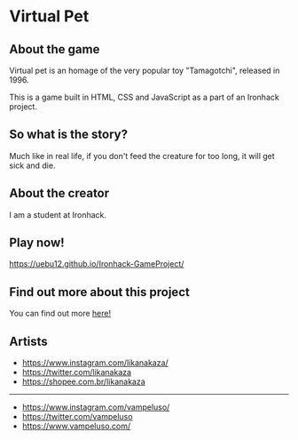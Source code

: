 # Virtual Pet

## About the game

Virtual pet is an homage of the very popular toy "Tamagotchi", released in 1996.

This is a game built in HTML, CSS and JavaScript as a part of an Ironhack project.

## So what is the story?

Much like in real life, if you don't feed the creature for too long, it will get sick and die.

## About the creator

I am a student at Ironhack.

## Play now!

https://uebu12.github.io/Ironhack-GameProject/

## Find out more about this project

You can find out more [here!](https://docs.google.com/presentation/d/1t2wo_WNv9DuOdAKdY2x5MkayvirGFPuD56fcgSOViXQ/edit?usp=sharing)

## Artists

- https://www.instagram.com/likanakaza/
- https://twitter.com/likanakaza
- https://shopee.com.br/likanakaza

---

- https://www.instagram.com/vampeluso/
- https://twitter.com/vampeluso
- https://www.vampeluso.com/
